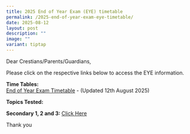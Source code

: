 ```yaml
---
title: 2025 End of Year Exam (EYE) timetable
permalink: /2025-end-of-year-exam-eye-timetable/
date: 2025-08-12
layout: post
description: ""
image: ""
variant: tiptap
---
```

<p>Dear Crestians/Parents/Guardians,</p>
<p>Please click on the respective links below to access the EYE information.</p>
<p><strong>Time Tables:</strong>
<br><a href="/files/Timetable_Announcement/2025/2025_EOY_Exam_Timetable_updated_12Aug.pdf" rel="noopener noreferrer nofollow" target="_blank">End of Year Exam Timetable</a> -
(Updated 12th August 2025)</p>
<p><strong>Topics Tested:</strong>
</p>
<p><strong>Secondary 1, 2 and 3: </strong><a href="https://drive.google.com/drive/folders/15KMj5Empe8Yp0rgxeRhPhnkq6Xh4XXKR?usp=drive_link" rel="noopener noreferrer nofollow" target="_blank">Click Here</a>
</p>
<p>Thank you</p>
<p></p>
<p></p>